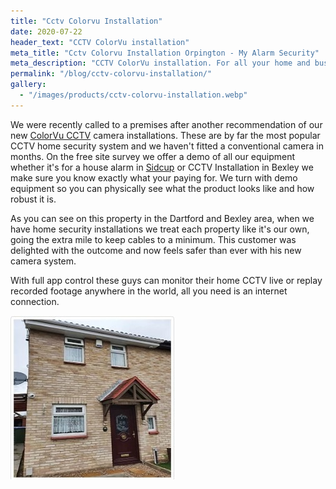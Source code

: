 ```yaml
---
title: "Cctv Colorvu Installation"
date: 2020-07-22
header_text: "CCTV ColorVu installation"
meta_title: "Cctv Colorvu Installation Orpington - My Alarm Security"
meta_description: "CCTV ColorVu installation. For all your home and business security. Burglar Alarm Servicing, installation, Alarm Battery, CCTV. Call 020 8302 4065 or email us."
permalink: "/blog/cctv-colorvu-installation/"
gallery:
  - "/images/products/cctv-colorvu-installation.webp"
---
```


We were recently called to a premises after another recommendation of our new [ColorVu CCTV](/categories/cctv/) camera installations. These are by far the most popular CCTV home security system and we haven\'t fitted a conventional camera in months. On the free site survey we offer a demo of all our equipment whether it\'s for a house alarm in [Sidcup](/pages/sidcup/) or CCTV Installation in Bexley we make sure you know exactly what your paying for. We turn with demo equipment so you can physically see what the product looks like and how robust it is.

As you can see on this property in the Dartford and Bexley area, when we have home security installations we treat each property like it\'s our own, going the extra mile to keep cables to a minimum. This customer was delighted with the outcome and now feels safer than ever with his new camera system.

With full app control these guys can monitor their home CCTV live or replay recorded footage anywhere in the world, all you need is an internet connection.

![Cctv Colorvu Installation](/images/news/news-cctv-colorvu-installation-n9kfdcrnc4uafunesaqq.jpg)